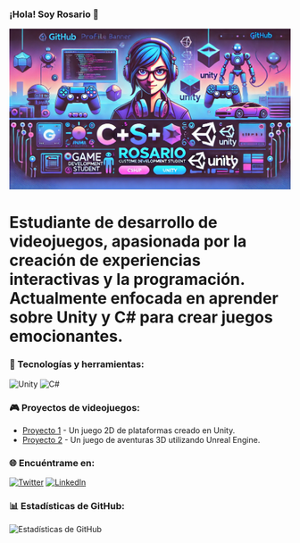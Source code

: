 ### ¡Hola! Soy Rosario 👋
![Rosario's Banner](BANNER.png)


# Estudiante de desarrollo de videojuegos, apasionada por la creación de experiencias interactivas y la programación. Actualmente enfocada en aprender sobre **Unity** y **C#** para crear juegos emocionantes.

### 🚀 Tecnologías y herramientas:
![Unity](https://img.shields.io/badge/Unity-100000?style=for-the-badge&logo=unity&logoColor=white)
![C#](https://img.shields.io/badge/C%23-239120?style=for-the-badge&logo=c-sharp&logoColor=white)

### 🎮 Proyectos de videojuegos:
- [Proyecto 1](https://github.com/tuusuario/proyecto1) - Un juego 2D de plataformas creado en Unity.
- [Proyecto 2](https://github.com/tuusuario/proyecto2) - Un juego de aventuras 3D utilizando Unreal Engine.

### 🌐 Encuéntrame en:
[![Twitter](https://img.shields.io/badge/Twitter-1DA1F2?style=for-the-badge&logo=twitter&logoColor=white)](https://twitter.com/tuusuario)
[![LinkedIn](https://img.shields.io/badge/LinkedIn-%230077B5?style=for-the-badge&logo=linkedin&logoColor=white)](https://www.linkedin.com/in/tuusuario/)

### 📊 Estadísticas de GitHub:
![Estadísticas de GitHub](https://github-readme-stats.vercel.app/api?username=tuusuario&show_icons=true&theme=radical)

